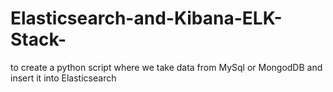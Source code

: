 # Elasticsearch-and-Kibana-ELK-Stack-
to create a python script where we take data from MySql or MongodDB and insert it into Elasticsearch
